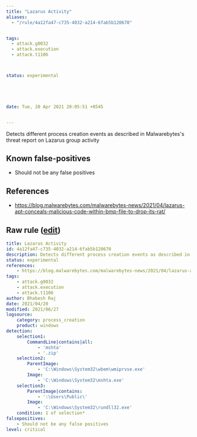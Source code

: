 ```yaml
---
title: "Lazarus Activity"
aliases:
  - "/rule/4a12fa47-c735-4032-a214-6fab5b120670"


tags:
  - attack.g0032
  - attack.execution
  - attack.t1106



status: experimental





date: Tue, 20 Apr 2021 20:05:51 +0545


---
```


Detects different process creation events as described in Malwarebytes's threat report on Lazarus group activity

<!--more-->


## Known false-positives

* Should not be any false positives



## References

* https://blog.malwarebytes.com/malwarebytes-news/2021/04/lazarus-apt-conceals-malicious-code-within-bmp-file-to-drop-its-rat/


## Raw rule ([edit](https://github.com/SigmaHQ/sigma/edit/master/rules/windows/process_creation/proc_creation_win_apt_lazarus_activity_apr21.yml))
```yaml
title: Lazarus Activity
id: 4a12fa47-c735-4032-a214-6fab5b120670
description: Detects different process creation events as described in Malwarebytes's threat report on Lazarus group activity
status: experimental
references:
    - https://blog.malwarebytes.com/malwarebytes-news/2021/04/lazarus-apt-conceals-malicious-code-within-bmp-file-to-drop-its-rat/
tags:
    - attack.g0032
    - attack.execution
    - attack.t1106 
author: Bhabesh Raj
date: 2021/04/20
modified: 2021/06/27
logsource:
    category: process_creation
    product: windows
detection:
    selection1:
        CommandLine|contains|all:
            - 'mshta'
            - '.zip'
    selection2:
        ParentImage:
            - 'C:\Windows\System32\wbem\wmiprvse.exe'
        Image:
            - 'C:\Windows\System32\mshta.exe'
    selection3:
        ParentImage|contains:
            - ':\Users\Public\'
        Image:
            - 'C:\Windows\System32\rundll32.exe'
    condition: 1 of selection*
falsepositives:
    - Should not be any false positives
level: critical
```
